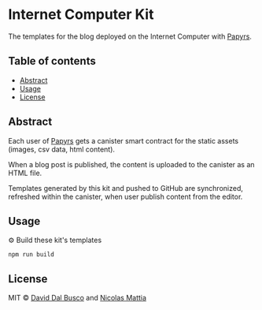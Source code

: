 # Internet Computer Kit

The templates for the blog deployed on the Internet Computer with [Papyrs].

## Table of contents

- [Abstract](#abstract)
- [Usage](#usage)
- [License](#license)

## Abstract

Each user of [Papyrs] gets a canister smart contract for the static assets (images, csv data, html content).

When a blog post is published, the content is uploaded to the canister as an HTML file.

Templates generated by this kit and pushed to GitHub are synchronized, refreshed within the canister, when user publish content from the editor.

## Usage

⚙️ Build these kit's templates

```
npm run build
```

## License

MIT © [David Dal Busco](mailto:david.dalbusco@outlook.com) and [Nicolas Mattia](mailto:nicolas@nmattia.com)

[papyrs]: https://papy.rs
